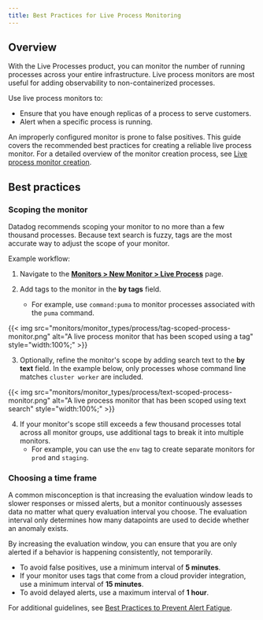 ```yaml
---
title: Best Practices for Live Process Monitoring
---
```


## Overview

With the Live Processes product, you can monitor the number of running processes across your entire infrastructure. Live process monitors are most useful for adding observability to non-containerized processes.

Use live process monitors to:

- Ensure that you have enough replicas of a process to serve customers.
- Alert when a specific process is running.

An improperly configured monitor is prone to false positives. This guide covers the recommended best practices for creating a reliable live process monitor. For a detailed overview of the monitor creation process, see [Live process monitor creation][3].

## Best practices

### Scoping the monitor

Datadog recommends scoping your monitor to no more than a few thousand processes. Because text search is fuzzy, tags are the most accurate way to adjust the scope of your monitor.

Example workflow:

1. Navigate to the [**Monitors > New Monitor > Live Process**][4] page.

2. Add tags to the monitor in the **by tags** field. 
    - For example, use `command:puma` to monitor processes associated with the `puma` command.

{{< img src="monitors/monitor_types/process/tag-scoped-process-monitor.png" alt="A live process monitor that has been scoped using a tag" style="width:100%;" >}}

3. Optionally, refine the monitor's scope by adding search text to the **by text** field. In the example below, only processes whose command line matches `cluster worker` are included.

{{< img src="monitors/monitor_types/process/text-scoped-process-monitor.png" alt="A live process monitor that has been scoped using text search" style="width:100%;" >}}

4. If your monitor's scope still exceeds a few thousand processes total across all monitor groups, use additional tags to break it into multiple monitors. 
    - For example, you can use the `env` tag to create separate monitors for `prod` and `staging`.

### Choosing a time frame

A common misconception is that increasing the evaluation window leads to slower responses or missed alerts, but a monitor continuously assesses data no matter what query evaluation interval you choose. The evaluation interval only determines how many datapoints are used to decide whether an anomaly exists.

By increasing the evaluation window, you can ensure that you are only alerted if a behavior is happening consistently, not temporarily.

- To avoid false positives, use a minimum interval of **5 minutes**.
- If your monitor uses tags that come from a cloud provider integration, use a minimum interval of **15 minutes**.
- To avoid delayed alerts, use a maximum interval of **1 hour**.

For additional guidelines, see [Best Practices to Prevent Alert Fatigue][2].

[1]: https://app.datadoghq.com/process
[2]: https://www.datadoghq.com/blog/best-practices-to-prevent-alert-fatigue/#increase-your-evaluation-window
[3]: https://docs.datadoghq.com/monitors/types/process/#monitor-creation
[4]: https://app.datadoghq.com/monitors/create/live_process